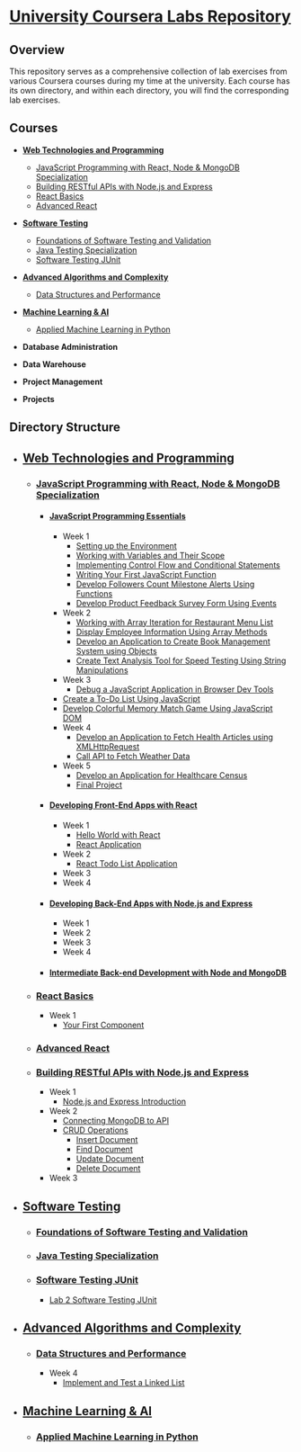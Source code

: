 # <u>**University Coursera Labs Repository**</u>

## Overview

This repository serves as a comprehensive collection of lab exercises from various Coursera courses during my time at the university. Each course has its own directory, and within each directory, you will find the corresponding lab exercises.

## Courses
- [**Web Technologies and Programming**](#web-technologies-and-programming)
  - [JavaScript Programming with React, Node & MongoDB Specialization](#javascript-programming-with-react-node--mongodb-specialization)
  - [Building RESTful APIs with Node.js and Express](#building-restful-apis-with-nodejs-and-express)
  - [React Basics](#react-basics)
  - [Advanced React](#advanced-react)
- [**Software Testing**](#software-testing)
  - [Foundations of Software Testing and Validation](#foundations-of-software-testing-and-validation)
  - [Java Testing Specialization](#java-testing-specialization)
  - [Software Testing JUnit](#software-testing-junit)
- [**Advanced Algorithms and Complexity**](#advanced-algorithms-and-complexity)
  - [Data Structures and Performance](#data-structures-and-performance)
- [**Machine Learning & AI**](#machine-learning--ai)
  - [Applied Machine Learning in Python](#applied-machine-learning-in-python)
- **Database Administration**

- **Data Warehouse**

- **Project Management**

- **Projects**

## Directory Structure
- ## [**Web Technologies and Programming**](Web%20Technologies%20and%20Programming)<div id="web-technologies-and-programming"></div>
  - ### [**JavaScript Programming with React, Node & MongoDB Specialization**](Web%20Technologies%20and%20Programming/JavaScript%20Programming%20with%20React,%20Node%20&%20MongoDB%20Specialization)<div id="javascript-programming-with-react-node-mongodb-specialization"></div>
    - #### [**JavaScript Programming Essentials**](Web%20Technologies%20and%20Programming/JavaScript%20Programming%20with%20React,%20Node%20&%20MongoDB%20Specialization/JavaScript%20Programming%20Essentials/)<div id="javascript-programming-essentials"></div>
      - Week 1
        - [Setting up the Environment](Web%20Technologies%20and%20Programming/JavaScript%20Programming%20with%20React,%20Node%20&%20MongoDB%20Specialization/JavaScript%20Programming%20Essentials/Week%201/Setting%20up%20the%20Environment/)
        - [Working with Variables and Their Scope](Web%20Technologies%20and%20Programming/JavaScript%20Programming%20with%20React,%20Node%20&%20MongoDB%20Specialization/JavaScript%20Programming%20Essentials/Week%201/Working%20with%20Variables%20and%20Their%20Scope/)
        - [Implementing Control Flow and Conditional Statements](Web%20Technologies%20and%20Programming/JavaScript%20Programming%20with%20React,%20Node%20&%20MongoDB%20Specialization/JavaScript%20Programming%20Essentials/Week%201/Implementing%20Control%20Flow%20and%20Conditional%20Statements/)
        - [Writing Your First JavaScript Function](Web%20Technologies%20and%20Programming/JavaScript%20Programming%20with%20React,%20Node%20&%20MongoDB%20Specialization/JavaScript%20Programming%20Essentials/Week%201/Writing%20Your%20First%20Javascript%20Function/)
        - [Develop Followers Count Milestone Alerts Using Functions](Web%20Technologies%20and%20Programming/JavaScript%20Programming%20with%20React,%20Node%20&%20MongoDB%20Specialization/JavaScript%20Programming%20Essentials/Week%201/Develop%20Followers%20Count%20Milestone%20Alerts%20Using%20Functions/)
        - [Develop Product Feedback Survey Form Using Events](Web%20Technologies%20and%20Programming/JavaScript%20Programming%20with%20React,%20Node%20&%20MongoDB%20Specialization/JavaScript%20Programming%20Essentials/Week%201/Develop%20Product%20Feedback%20Survey%20Form%20Using%20Events/)
      - Week 2
        - [Working with Array Iteration for Restaurant Menu List](Web%20Technologies%20and%20Programming/JavaScript%20Programming%20with%20React,%20Node%20&%20MongoDB%20Specialization/JavaScript%20Programming%20Essentials/Week%202/Working%20with%20Array%20Iteration%20for%20Restaurant%20Menu%20List/)
        - [Display Employee Information Using Array Methods](Web%20Technologies%20and%20Programming/JavaScript%20Programming%20with%20React,%20Node%20&%20MongoDB%20Specialization/JavaScript%20Programming%20Essentials/Week%202/Display%20Employee%20Information%20Using%20Array%20Methods/)
        - [Develop an Application to Create Book Management System using Objects](Web%20Technologies%20and%20Programming/JavaScript%20Programming%20with%20React,%20Node%20&%20MongoDB%20Specialization/JavaScript%20Programming%20Essentials/Week%202/Develop%20an%20Application%20to%20Create%20Book%20Management%20System%20using%20Objects/)
        - [Create Text Analysis Tool for Speed Testing Using String Manipulations](Web%20Technologies%20and%20Programming/JavaScript%20Programming%20with%20React,%20Node%20&%20MongoDB%20Specialization/JavaScript%20Programming%20Essentials/Week%202/Create%20Text%20Analysis%20Tool%20for%20Speed%20Testing%20Using%20String%20Manipulations/)
      - Week 3
        - [Debug a JavaScript Application in Browser Dev Tools](Web%20Technologies%20and%20Programming/JavaScript%20Programming%20with%20React,%20Node%20&%20MongoDB%20Specialization/JavaScript%20Programming%20Essentials/Week%203/Debug%20a%20JavaScript%20Application%20in%20Browser%20Dev%20Tools/)
       - [Create a To-Do List Using JavaScript](Web%20Technologies%20and%20Programming/JavaScript%20Programming%20with%20React,%20Node%20&%20MongoDB%20Specialization/JavaScript%20Programming%20Essentials/Week%203/Create%20a%20To-Do%20List%20Using%20JavaScript/)
        - [Develop Colorful Memory Match Game Using JavaScript DOM](Web%20Technologies%20and%20Programming/JavaScript%20Programming%20with%20React,%20Node%20&%20MongoDB%20Specialization/JavaScript%20Programming%20Essentials/Week%203/Develop%20Colorful%20Memory%20Match%20Game%20Using%20JavaScript%20DOM/)
      - Week 4
        - [Develop an Application to Fetch Health Articles using XMLHttpRequest](Web%20Technologies%20and%20Programming/JavaScript%20Programming%20with%20React,%20Node%20&%20MongoDB%20Specialization/JavaScript%20Programming%20Essentials/Week%204/Develop%20an%20Application%20to%20Fetch%20Health%20Articles%20using%20XMLHttpRequest/)
        - [Call API to Fetch Weather Data](Web%20Technologies%20and%20Programming/JavaScript%20Programming%20with%20React,%20Node%20&%20MongoDB%20Specialization/JavaScript%20Programming%20Essentials/Week%204/Call%20API%20to%20Fetch%20Weather%20Data/)
      - Week 5
        - [Develop an Application for Healthcare Census](Web%20Technologies%20and%20Programming/JavaScript%20Programming%20with%20React,%20Node%20&%20MongoDB%20Specialization/JavaScript%20Programming%20Essentials/Week%205/Develop%20an%20Application%20for%20Healthcare%20Census/)
        - [Final Project](Web%20Technologies%20and%20Programming/JavaScript%20Programming%20with%20React,%20Node%20&%20MongoDB%20Specialization/JavaScript%20Programming%20Essentials/Week%205/Final%20Project/)
    - #### [**Developing Front-End Apps with React**](Web%20Technologies%20and%20Programming/JavaScript%20Programming%20with%20React,%20Node%20&%20MongoDB%20Specialization/Developing%20Front-End%20Apps%20with%20React/)<div id="developing-front-end-apps-with-react"></div>
      - Week 1
        - [Hello World with React](Web%20Technologies%20and%20Programming/JavaScript%20Programming%20with%20React,%20Node%20&%20MongoDB%20Specialization/Developing%20Front-End%20Apps%20with%20React/Week%201/Hello%20World%20with%20React/)
        - [React Application](Web%20Technologies%20and%20Programming/JavaScript%20Programming%20with%20React,%20Node%20&%20MongoDB%20Specialization/Developing%20Front-End%20Apps%20with%20React/Week%201/React%20Application/)
      - Week 2
        - [React Todo List Application](Web%20Technologies%20and%20Programming/JavaScript%20Programming%20with%20React,%20Node%20&%20MongoDB%20Specialization/Developing%20Front-End%20Apps%20with%20React/Week%20/React%20Todo%20List%20Application/)
      - Week 3
      - Week 4
    - #### [**Developing Back-End Apps with Node.js and Express**](Web%20Technologies%20and%20Programming/JavaScript%20Programming%20with%20React,%20Node%20&%20MongoDB%20Specialization/Developing%20Back-End%20Apps%20with%20Node.js%20and%20Express/)<div id="developing-back-end-apps-with-nodejs-and-express"></div>
      - Week 1
      - Week 2
      - Week 3
      - Week 4
    - #### [**Intermediate Back-end Development with Node and MongoDB**](Web%20Technologies%20and%20Programming/JavaScript%20Programming%20with%20React,%20Node%20&%20MongoDB%20Specialization/Intermediate%20Back-end%20Development%20with%20Node%20and%20MongoDB/)
  - ### [React Basics](Web%20Technologies%20and%20Programming/React%20Basics/)<div id="react-basics"></div>
    - Week 1
      - [Your First Component](Web%20Technologies%20and%20Programming/React%20Basics/Week%201/Your%20First%20Component/)
  - ### [Advanced React](Web%20Technologies%20and%20Programming/Advanced%20React/)<div id="advanced-react"></div>

  - ### [Building RESTful APIs with Node.js and Express](Web%20Technologies%20and%20Programming/Building%20RESTful%20APIs%20with%20Node.js%20and%20Express/)<div id="building-restful-apis-with-nodejs-and-express"></div>
    - Week 1
      - [Node.js and Express Introduction](Web%20Technologies%20and%20Programming/Building%20RESTful%20APIs%20with%20Node.js%20and%20Express/Week%201/)<div id="nodejs-and-express-introduction"></div>
    - Week 2
      - [Connecting MongoDB to API](Web%20Technologies%20and%20Programming/Building%20RESTful%20APIs%20with%20Node.js%20and%20Express/Week%202/Connecting%20MongoDB%20to%20API/)
      - [CRUD Operations](Web%20Technologies%20and%20Programming/Building%20RESTful%20APIs%20with%20Node.js%20and%20Express/Week%202/CRUD%20Operations/)<div id="crud-operations"></div>
        - [Insert Document](Web%20Technologies%20and%20Programming/Building%20RESTful%20APIs%20with%20Node.js%20and%20Express/Week%202/CRUD%20Operations/restful-api-insertDocument/)
        - [Find Document](Web%20Technologies%20and%20Programming/Building%20RESTful%20APIs%20with%20Node.js%20and%20Express/Week%202/CRUD%20Operations/restful-api-findDocument/)
        - [Update Document](Web%20Technologies%20and%20Programming/Building%20RESTful%20APIs%20with%20Node.js%20and%20Express/Week%202/CRUD%20Operations/restful-api-updateDocument/)
        - [Delete Document](Web%20Technologies%20and%20Programming/Building%20RESTful%20APIs%20with%20Node.js%20and%20Express/Week%202/CRUD%20Operations/restful-api-deleteDocument/)
    - Week 3
- ## [**Software Testing**](Software%20Testing/)<div id="software-testing"></div>
  - ### [**Foundations of Software Testing and Validation**](Software%20Testing/Foundations%20of%20Software%20Testing%20and%20Validation/)<div id="foundations-of-software-testing-and-validation"></div>
  - ### [**Java Testing Specialization**](Software%20Testing/Java%20Testing%20Specialization)<div id="java-testing-specialization"></div>
  - ### [**Software Testing JUnit**](Software%20Testing/Software%20Testing%20JUnit/)<div id="software-testing-junit"></div>
    - [Lab 2 Software Testing JUnit](Software%20Testing/Software%20Testing%20JUnit/Lab%202/)
- ## [**Advanced Algorithms and Complexity**](Advanced%20Algorithms%20and%20Complexity)<div id="advanced-algorithms-and-complexity"></div>
  - ### [Data Structures and Performance](Advanced%20Algorithms%20and%20Complexity/Data%20Structures%20and%20Performance/)<div id="data-structures-and-performance"></div>
    - Week 4
      - [Implement and Test a Linked List](Advanced%20Algorithms%20and%20Complexity/Data%20Structures%20and%20Performance/Week%204/Implement%20and%20Test%20a%20Linked%20List/)

- ## [**Machine Learning & AI**](Machine%20Learning%20&AI/)<div id="machine-learning--ai"></div>
  - ### [Applied Machine Learning in Python](Machine%20Learning%20&%20AI/Applied%20Machine%20Learning%20in%20Python/)<div id="applied-machine-learning-in-python"></div>
